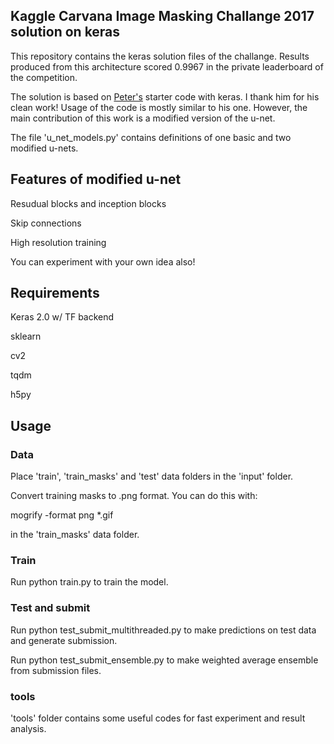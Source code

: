 ## Kaggle Carvana Image Masking Challange 2017 solution on keras

This repository contains the keras solution files of the challange. 
Results produced from this architecture scored 0.9967 in the private leaderboard of the competition. 

The solution is based on [Peter's](https://github.com/petrosgk/Kaggle-Carvana-Image-Masking-Challenge) starter code with keras. I thank him for his clean work! Usage of the code is mostly similar to his one. However, the main contribution of this work is a modified version of the u-net.

The file 'u_net_models.py' contains definitions of one basic and two modified u-nets. 

## Features of modified u-net

Resudual blocks and inception blocks

Skip connections

High resolution training

You can experiment with your own idea also!


## Requirements

Keras 2.0 w/ TF backend

sklearn

cv2

tqdm

h5py

## Usage

### Data

Place 'train', 'train_masks' and 'test' data folders in the 'input' folder.

Convert training masks to .png format. You can do this with:

mogrify -format png *.gif

in the 'train_masks' data folder.

### Train

Run python train.py to train the model. 

### Test and submit

Run python test_submit_multithreaded.py to make predictions on test data and generate submission.

Run python test_submit_ensemble.py to make weighted average ensemble from submission files.

### tools

'tools' folder contains some useful codes for fast experiment and result analysis.


